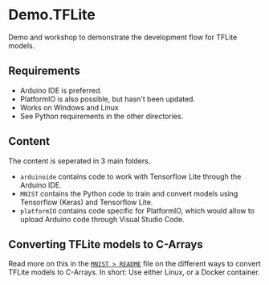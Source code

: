 # Demo.TFLite

Demo and workshop to demonstrate the development flow for TFLite models.

## Requirements
- Arduino IDE is preferred.
- PlatformIO is also possible, but hasn't been updated.
- Works on Windows and Linux
- See Python requirements in the other directories.

## Content
The content is seperated in 3 main folders.
- `arduinoide` contains code to work with Tensorflow Lite through the Arduino IDE.
- `MNIST` contains the Python code to train and convert models using Tensorflow (Keras) and Tensorflow Lite.
- `platformIO` contains code specific for PlatformIO, which would allow to upload Arduino code through Visual Studio Code.

## Converting TFLite models to C-Arrays
Read more on this in the [`MNIST > README`](https://github.com/sizingservers/Demo.TFLite/blob/master/MNIST/README.md) file on the different ways to convert TFLite models to C-Arrays.
In short: Use either Linux, or a Docker container.
